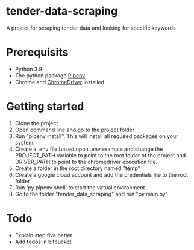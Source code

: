 # tender-data-scraping
 A project for scraping tender data and looking for specific keywords

# Prerequisits 
- Python 3.9
- The python package [Pipenv](https://pipenv.pypa.io/en/latest/)
- Chrome and [ChromeDriver](https://chromedriver.chromium.org/downloads) installed.

# Getting started
1. Clone the project
2. Open command line and go to the project folder 
3. Run "pipenv install". This will install all required packages on your system. 
4. Create a .env file based upon .env.example and change the PROJECT_PATH variable to point to the root folder of the project and DRIVER_PATH to point to the chromedriver execution file.
5. Create a folder in the root directory named "temp"
6. Create a google cloud account and add the credentials file to the root folder
7. Run 'py pipenv shell' to start the virtual environment
8. Go to the folder "tender_data_scraping" and run "py main.py" 

# Todo
- Explain step five better
- Add todos in bitbucket
